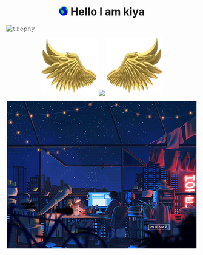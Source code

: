 <h1 align="center">
  <img src="Earth.gif" width="24px">
  Hello I am kiya
</h1>

<!--
**kiyakeynia8/kiyakeynia8** is a ✨ _special_ ✨ repository because its `README.md` (this file) appears on your GitHub profile.

Here are some ideas to get you started:

- 🔭 I’m currently working on ...
- 🌱 I’m currently learning ...
- 👯 I’m looking to collaborate on ...
- 🤔 I’m looking for help with ...
- 💬 Ask me about ...
- 📫 How to reach me: ...
- 😄 Pronouns: ...
- ⚡ Fun fact: ...
-->

![𝚝𝚛𝚘𝚙𝚑𝚢](https://github-profile-trophy.vercel.app/?username=kiyakeynia8&column=9&margin-w=15&margin-h=15&no-bg=true&no-frame=true&theme=juicyfresh)

<p align="center">
  <img height="150" width="150" src="WEBP/left.webp">
  <img align="center" src="https://github-readme-streak-stats.herokuapp.com/?user=kiyakeynia8&theme=dark&hide_border=true"/>
  <img height="150" width="150" src="WEBP/right.webp">
</p>

<p align="center"> 
  <img src="nightlife.gif" alt="Lofi Nightlight scene" /> 
</p>
